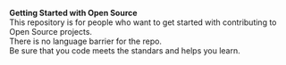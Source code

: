 <b>Getting Started with Open Source</b>  
This repository is for people who want to get started with contributing to Open Source projects.  
There is no language barrier for the repo.  
Be sure that you code meets the standars and helps you learn.


